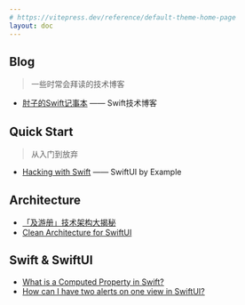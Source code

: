 ```yaml
---
# https://vitepress.dev/reference/default-theme-home-page
layout: doc
---
```


<script setup>

import {
  VPTeamPage,
  VPTeamPageTitle,
  VPTeamMembers
} from 'vitepress/theme'

import { useData } from 'vitepress'

const { theme, page, frontmatter } = useData()

</script>

<VPTeamPage>
  <VPTeamPageTitle>
    <template #title>
      Reading list
    </template>
    <template #lead>
      Best Practice
    </template>
  </VPTeamPageTitle>
</VPTeamPage>



## Blog

> 一些时常会拜读的技术博客

- [肘子的Swift记事本](https://www.fatbobman.com/) —— Swift技术博客



## Quick Start

>   从入门到放弃

- [Hacking with Swift](https://www.hackingwithswift.com/quick-start/swiftui) —— SwiftUI by Example

## Architecture

- [「及游册」技术架构大揭秘](https://suoxing.noto.so/dev/travelog/arch)
- [Clean Architecture for SwiftUI](https://nalexn.github.io/clean-architecture-swiftui/?utm_source=nalexn_github)

## Swift & SwiftUI

- [What is a Computed Property in Swift?](https://www.avanderlee.com/swift/computed-property/)
- [How can I have two alerts on one view in SwiftUI?](https://stackoverflow.com/questions/58069516/how-can-i-have-two-alerts-on-one-view-in-swiftui)